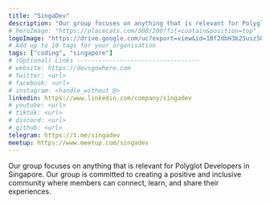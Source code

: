 ```yaml
---
title: "SingaDev"
description: "Our group focuses on anything that is relevant for Polyglot Developers in Singapore. Our group is committed to creating a positive and inclusive community where members can connect, learn, and share their experiences."
# heroImage: "https://placecats.com/300/200?fit=contain&position=top"
logoImage: "https://drive.google.com/uc?export=view&id=1Bf2dbH3b2Susz5Qher-_-daYri7dVLRK"
# Add up to 10 tags for your organisation
tags: ["coding", "singapore"]
# (Optional) Links ----------------------------------
# website: https://devsgowhere.com
# twitter: <url>
# facebook: <url>
# instagram: <handle_without_@>
linkedin: https://www.linkedin.com/company/singadev
# youtube: <url>
# tiktok: <url>
# discord: <url>
# github: <url>
telegram: https://t.me/singadev
meetup: https://www.meetup.com/singadev
---
```


Our group focuses on anything that is relevant for Polyglot Developers in Singapore. Our group is committed to creating a positive and inclusive community where members can connect, learn, and share their experiences.